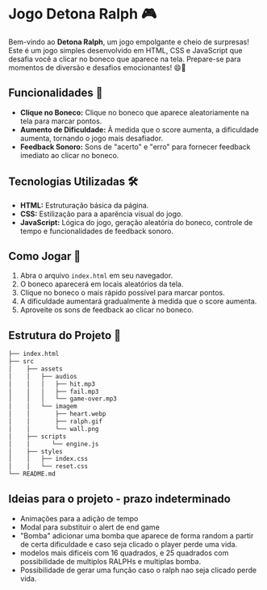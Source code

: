 # Jogo Detona Ralph 🎮

Bem-vindo ao **Detona Ralph**, um jogo empolgante e cheio de surpresas! Este é um jogo simples desenvolvido em HTML, CSS e JavaScript que desafia você a clicar no boneco que aparece na tela. Prepare-se para momentos de diversão e desafios emocionantes! 😄🎉

## Funcionalidades 🚀

- **Clique no Boneco:** Clique no boneco que aparece aleatoriamente na tela para marcar pontos.
- **Aumento de Dificuldade:** À medida que o score aumenta, a dificuldade aumenta, tornando o jogo mais desafiador.
- **Feedback Sonoro:** Sons de "acerto" e "erro" para fornecer feedback imediato ao clicar no boneco.

## Tecnologias Utilizadas 🛠️

- **HTML:** Estruturação básica da página.
- **CSS:** Estilização para a aparência visual do jogo.
- **JavaScript:** Lógica do jogo, geração aleatória do boneco, controle de tempo e funcionalidades de feedback sonoro.

## Como Jogar 🎯

1. Abra o arquivo `index.html` em seu navegador.
2. O boneco aparecerá em locais aleatórios da tela.
3. Clique no boneco o mais rápido possível para marcar pontos.
4. A dificuldade aumentará gradualmente à medida que o score aumenta.
5. Aproveite os sons de feedback ao clicar no boneco.

## Estrutura do Projeto 📂

```bash
├── index.html
├── src
│    ├── assets
│    │   ├── audios
│    │   │   ├── hit.mp3
│    │   │   ├── fail.mp3
│    │   │   └── game-over.mp3
│    │   └── imagem
│    │       ├── heart.webp
│    │       ├── ralph.gif
│    │       └── wall.png
│    ├── scripts
│    │      └── engine.js
│    ├── styles
│    │   ├── index.css
│    │   └── reset.css
└── README.md
```

## Ideias para o projeto - prazo indeterminado
- Animações para a adição de tempo
- Modal para substituir o alert de end game
- "Bomba" adicionar uma bomba que aparece de forma random a partir de certa dificuldade e caso seja clicado o player perde uma vida.
- modelos mais dificeis com 16 quadrados, e 25 quadrados com possibilidade de multiplos RALPHs e multiplas bomba.
- Possibilidade de gerar uma função caso o ralph nao seja clicado perde vida.